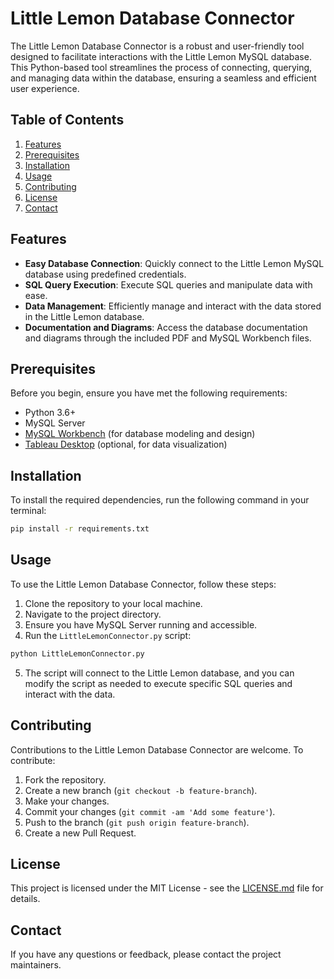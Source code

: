 # Little Lemon Database Connector

The Little Lemon Database Connector is a robust and user-friendly tool designed to facilitate interactions with the Little Lemon MySQL database. This Python-based tool streamlines the process of connecting, querying, and managing data within the database, ensuring a seamless and efficient user experience.

## Table of Contents
1. [Features](#features)
2. [Prerequisites](#prerequisites)
3. [Installation](#installation)
4. [Usage](#usage)
5. [Contributing](#contributing)
6. [License](#license)
7. [Contact](#contact)

## Features
- **Easy Database Connection**: Quickly connect to the Little Lemon MySQL database using predefined credentials.
- **SQL Query Execution**: Execute SQL queries and manipulate data with ease.
- **Data Management**: Efficiently manage and interact with the data stored in the Little Lemon database.
- **Documentation and Diagrams**: Access the database documentation and diagrams through the included PDF and MySQL Workbench files.

## Prerequisites
Before you begin, ensure you have met the following requirements:
- Python 3.6+
- MySQL Server
- [MySQL Workbench](https://www.mysql.com/products/workbench/) (for database modeling and design)
- [Tableau Desktop](https://www.tableau.com/products/desktop) (optional, for data visualization)

## Installation
To install the required dependencies, run the following command in your terminal:

```bash
pip install -r requirements.txt
```

## Usage
To use the Little Lemon Database Connector, follow these steps:

1. Clone the repository to your local machine.
2. Navigate to the project directory.
3. Ensure you have MySQL Server running and accessible.
4. Run the `LittleLemonConnector.py` script:

```bash
python LittleLemonConnector.py
```

5. The script will connect to the Little Lemon database, and you can modify the script as needed to execute specific SQL queries and interact with the data.

## Contributing
Contributions to the Little Lemon Database Connector are welcome. To contribute:

1. Fork the repository.
2. Create a new branch (`git checkout -b feature-branch`).
3. Make your changes.
4. Commit your changes (`git commit -am 'Add some feature'`).
5. Push to the branch (`git push origin feature-branch`).
6. Create a new Pull Request.

## License
This project is licensed under the MIT License - see the [LICENSE.md](LICENSE.md) file for details.

## Contact
If you have any questions or feedback, please contact the project maintainers.